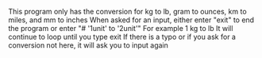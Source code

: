 This program only has the conversion for kg to lb, gram to ounces, km to miles, and mm to inches
When asked for an input, either enter "exit" to end the program or enter "# '1unit' to '2unit'"
For example 1 kg to lb
It will continue to loop until you type exit
If there is a typo or if you ask for a conversion not here, it will ask you to input again